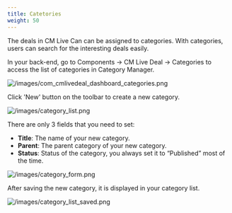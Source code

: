 ```yaml
---
title: Catetories
weight: 50
---
```

The deals in CM Live Can can be assigned to categories. With categories, users can search for the interesting deals easily.

In your back-end, go to Components -> CM Live Deal -> Categories to access the list of categories in Category Manager.

![/images/com_cmlivedeal_dashboard_categories.png](/images/com_cmlivedeal_dashboard_categories.png)

Click 'New' button on the toolbar to create a new category.

![/images/category_list.png](/images/category_list.png)

There are only 3 fields that you need to set:

*   **Title**: The name of your new category.
*   **Parent**: The parent category of your new category.
*   **Status**: Status of the category, you always set it to “Published” most of the time.

![/images/category_form.png](/images/category_form.png)

After saving the new category, it is displayed in your category list.

![/images/category_list_saved.png](/images/category_list_saved.png)